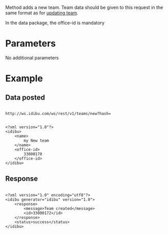 <p>Method adds a new team. Team data should be given to this request in the same format as for <a href="/docs/wsrestv1teams-showupdatedelete-team">updating team</a>.</p>
<p>In the data package, the office-id is mandatory</p>
<h1>
	Parameters</h1>
<p>No additional parameters</p>
<h1>
	Example</h1>
<h2>
	Data posted</h2>
<pre>
<code>
http://ws.idibu.com/ws/rest/v1/teams/new?hash=<your hash>
</code></pre>
<pre>
<code type="xml">
&lt;?xml version=&quot;1.0&quot;?&gt;
&lt;idibu&gt;
    &lt;name&gt;
        my New team
    &lt;/name&gt;
    &lt;office-id&gt;
        33000170
    &lt;/office-id&gt;
&lt;/idibu&gt;
</code></pre>
<h2>
	Response</h2>
<pre>
<code type="xml">
&lt;?xml version=&quot;1.0&quot; encoding=&quot;utf8&quot;?&gt;
&lt;idibu generator=&quot;idibu&quot; version=&quot;1.0&quot;&gt;
    &lt;response&gt;
        &lt;message&gt;Team created&lt;/message&gt;
        &lt;id&gt;33000172&lt;/id&gt;
    &lt;/response&gt;
    &lt;status&gt;success&lt;/status&gt;
&lt;/idibu&gt;
</code></pre>
